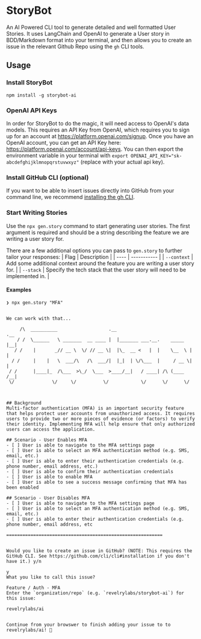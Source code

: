 # StoryBot

An AI Powered CLI tool to generate detailed and well formatted User Stories. It uses LangChain and OpenAI to generate a User story in BDD/Markdown format into your terminal, and then allows you to create an issue in the relevant Github Repo using the `gh` CLI tools.

## Usage

### Install StoryBot

```
npm install -g storybot-ai
```

### OpenAI API Keys

In order for StoryBot to do the magic, it will need access to OpenAI's data models. This requires an API Key from OpenAI, which requires you to sign up for an account at https://platform.openai.com/signup. Once you have an OpenAI account, you can get an API Key here: https://platform.openai.com/account/api-keys. You can then export the environment variable in your terminal with `export OPENAI_API_KEY="sk-abcdefghijklmnopqrstuvwxyz"` (replace with your actual api key).

### Install GitHub CLI (optional)

If you want to be able to insert issues directly into GitHub from your command line, we recommend [installing the gh CLI](https://cli.github.com/manual/installation).

### Start Writing Stories

Use the `npx gen.story` command to start generating user stories. The first argument is required and should be a string describing the feature we are writing a user story for. 

There are a few additional options you can pass to `gen.story` to further tailor your responses:
| Flag | Description |
| ---- | ----------- |
| `--context` | Add some additional context around the feature you are writing a user story for. |
| `--stack` | Specify the tech stack that the user story will need to be implemented in. |

#### Examples

```
❯ npx gen.story "MFA"


We can work with that...

     /\  __________                   .__                           .__ 
    / /  \______   \ _______  __ ____ |  |_______ ___.__.    _____  |__|
   / /    |       _// __ \  \/ // __ \|  |\_  __ <   |  |    \__  \ |  |
  / /     |    |   \  ___/\   /\  ___/|  |_|  | \/\___  |     / __ \|  |
 / /      |____|_  /\___  >\_/  \___  >____/__|   / ____| /\ (____  /__|
 \/              \/     \/          \/            \/      \/      \/    



## Background
Multi-factor authentication (MFA) is an important security feature that helps protect user accounts from unauthorized access. It requires users to provide two or more pieces of evidence (or factors) to verify their identity. Implementing MFA will help ensure that only authorized users can access the application.

## Scenario - User Enables MFA
- [ ] User is able to navigate to the MFA settings page
- [ ] User is able to select an MFA authentication method (e.g. SMS, email, etc.)
- [ ] User is able to enter their authentication credentials (e.g. phone number, email address, etc.)
- [ ] User is able to confirm their authentication credentials
- [ ] User is able to enable MFA
- [ ] User is able to see a success message confirming that MFA has been enabled

## Scenario - User Disables MFA
- [ ] User is able to navigate to the MFA settings page
- [ ] User is able to select an MFA authentication method (e.g. SMS, email, etc.)
- [ ] User is able to enter their authentication credentials (e.g. phone number, email address, etc

==========================================================


Would you like to create an issue in GitHub? (NOTE: This requires the GitHub CLI. See https://github.com/cli/cli#installation if you don't have it.) y/n  

y
What you like to call this issue?

Feature / Auth - MFA
Enter the `organization/repo` (e.g. `revelrylabs/storybot-ai`) for this issue: 

revelrylabs/ai


Continue from your browswer to finish adding your issue to to revelrylabs/ai! 🤘
```


